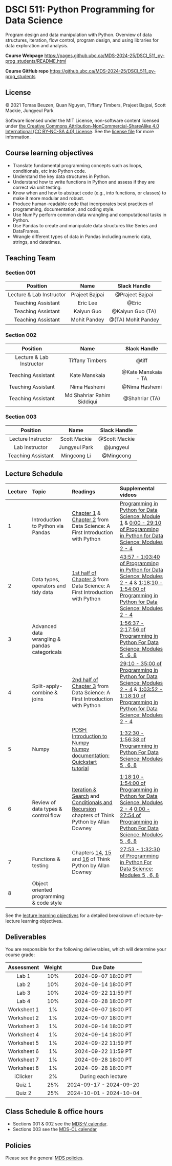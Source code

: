 # DSCI 511: Python Programming for Data Science

Program design and data manipulation with Python. Overview of data structures, iteration, flow control, program design, and using libraries for data exploration and analysis.

**Course Webpage** <https://pages.github.ubc.ca/MDS-2024-25/DSCI_511_py-prog_students/README.html>

**Course GitHub repo** <https://github.ubc.ca/MDS-2024-25/DSCI_511_py-prog_students>

## License

© 2021 Tomas Beuzen, Quan Nguyen, Tiffany Timbers, Prajeet Bajpai, Scott Mackie, Jungyeul Park

Software licensed under the MIT License, non-software content licensed under [the Creative Commons Attribution-NonCommercial-ShareAlike 4.0 International (CC BY-NC-SA 4.0) License](https://creativecommons.org/licenses/by-nc-sa/4.0/). See the [license file](LICENSE.md) for more information.

## Course learning objectives

- Translate fundamental programming concepts such as loops, conditionals, etc into Python code.
- Understand the key data structures in Python.
- Understand how to write functions in Python and assess if they are correct via unit testing.
- Know when and how to abstract code (e.g., into functions, or classes) to make it more modular and robust.
- Produce human-readable code that incorporates best practices of programming, documentation, and coding style.
- Use NumPy perform common data wrangling and computational tasks in Python.
- Use Pandas to create and manipulate data structures like Series and DataFrames.
- Wrangle different types of data in Pandas including numeric data, strings, and datetimes.

## Teaching Team

### Section 001
| Position                 | Name                     | Slack Handle                |
| :---:                    | :---:                    | :---:                       |     
| Lecture & Lab Instructor | Prajeet Bajpai | @Prajeet Bajpai |
| Teaching Assistant      | Eric Lee | @Eric |
| Teaching Assistant      | Kaiyun Guo | @Kaiyun Guo (TA) |
| Teaching Assistant      | Mohit Pandey | @(TA) Mohit Pandey |

### Section 002
| Position                 | Name                     | Slack Handle                |
| :---:                    | :---:                    | :---:                       |     
| Lecture & Lab Instructor | Tiffany Timbers | @tiff |
| Teaching Assistant      | Kate Manskaia | @Kate Manskaia - TA |
| Teaching Assistant      | Nima Hashemi | @Nima Hashemi |
| Teaching Assistant      | Md Shahriar Rahim Siddiqui | @Shahriar (TA) |

### Section 003
| Position                 | Name                     | Slack Handle                |
| :---:                    | :---:                    | :---:                       |     
| Lecture Instructor | Scott Mackie | @Scott Mackie |
| Lab Instructor | Jungyeul Park | @jungyeul |
| Teaching Assistant      | Mingcong Li | @Mingcong |

## Lecture Schedule

| Lecture | Topic | Readings | Supplemental videos|
| :- | :- | :- |:- |
| 1 | Introduction to Python via Pandas | [Chapter 1](https://python.datasciencebook.ca/intro.html) & [Chapter 2](https://python.datasciencebook.ca/reading.html) from Data Science: A First Introduction with Python | [Programming in Python for Data Science:  Module 1](https://www.youtube.com/watch?v=W88f5DAl9hk) & [0:00 - 29:10 of Programming in Python for Data Science: Modules 2 - 4](https://www.youtube.com/watch?v=WCWi1R2CQsY) |
| 2 | Data types, operators and tidy data | [1st half of Chapter 3](https://python.datasciencebook.ca/wrangling.html) from Data Science: A First Introduction with Python | [43:57 - 1:03:40 of Programming in Python for Data Science: Modules 2 - 4](https://youtu.be/WCWi1R2CQsY?si=IIpD6l5EJiHwhpM0&t=2637) & [1:18:10 - 1:54:00 of Programming in Python for Data Science: Modules 2 - 4](https://youtu.be/WCWi1R2CQsY?si=WMNxgB9PNRlELGPR&t=4696) |
| 3 | Advanced data wrangling & pandas categoricals |  | [1:56:37 - 2:17:56 of Programming in Python For Data Science: Modules 5 , 6, 8](https://youtu.be/yz6Wwa2MkQA?si=-bPbskFHNWuaqZMj&t=6997) |
| 4 | Split-apply-combine & joins | [2nd half of Chapter 3](https://python.datasciencebook.ca/wrangling.html) from Data Science: A First Introduction with Python | [29:10 - 35:00 of Programming in Python for Data Science: Modules 2 - 4](https://youtu.be/WCWi1R2CQsY?si=_af5MOw3QFbByuAW&t=1750) & [1:03:52 - 1:18:10 of Programming in Python for Data Science: Modules 2 - 4](https://youtu.be/WCWi1R2CQsY?si=zdHHkp8pjm6kBofF) |
| 5 | Numpy | [PDSH: Introduction to Numpy](https://jakevdp.github.io/PythonDataScienceHandbook/02.00-introduction-to-numpy.html)<br>[Numpy documentation: Quickstart tutorial](https://numpy.org/doc/stable/) | [1:32:30 - 1:56:38 of Programming in Python For Data Science: Modules 5 , 6, 8](https://youtu.be/yz6Wwa2MkQA?si=d4N3pDUffjJ3n9Eu) |
| 6 | Review of data types & control flow | [Iteration & Search](https://allendowney.github.io/ThinkPython/chap07.html#iteration-and-search) and [Conditionals and Recursion](https://allendowney.github.io/ThinkPython/chap05.html) chapters of Think Python by Allan Downey | [1:18:10 - 1:54:00 of Programming in Python for Data Science: Modules 2 - 4](https://youtu.be/WCWi1R2CQsY?si=xXjEloELNy_YBLF8&t=4696) [0:00 - 27:54 of Programming in Python For Data Science: Modules 5 , 6, 8](https://www.youtube.com/watch?v=yz6Wwa2MkQA) |
| 7 | Functions & testing | Chapters [14](https://allendowney.github.io/ThinkPython/chap14.html), [15](https://allendowney.github.io/ThinkPython/chap15.html) and [16](https://allendowney.github.io/ThinkPython/chap16.html) of Think Python by Allan Downey | [27:53 - 1:32:30 of Programming in Python For Data Science: Modules 5 , 6, 8](https://youtu.be/yz6Wwa2MkQA?si=VDqfNeLkS7XJb6Zi&t=1673) |
| 8 | Object oriented programming & code style | | |

See the [lecture learning objectives](lec_learning_objectives.md) for a detailed breakdown of lecture-by-lecture learning objectives.  


## Deliverables

You are responsible for the following deliverables, which will determine your course grade:

| Assessment       | Weight  | Due Date         |
| :---:            | :---:   |:---:            |
| Lab 1 | 10%     | 2024-09-07 18:00 PT |
| Lab 2 | 10%     | 2024-09-14 18:00 PT |
| Lab 3 | 10%     | 2024-09-22 11:59 PT |
| Lab 4 | 10%     | 2024-09-28 18:00 PT |
| Worksheet 1 | 1%     | 2024-09-07 18:00 PT |
| Worksheet 2 | 1%     | 2024-09-07 18:00 PT |
| Worksheet 3 | 1%     | 2024-09-14 18:00 PT |
| Worksheet 4 | 1%     | 2024-09-14 18:00 PT |
| Worksheet 5 | 1%     | 2024-09-22 11:59 PT |
| Worksheet 6 | 1%     | 2024-09-22 11:59 PT |
| Worksheet 7 | 1%     | 2024-09-28 18:00 PT |
| Worksheet 8 | 1%     | 2024-09-28 18:00 PT |
| iClicker    | 2%     | During each lecture |
| Quiz 1           | 25%     | 2024-09-17 - 2024-09-20 |
| Quiz 2           | 25%     | 2024-10-01 - 2024-10-04 |

## Class Schedule & office hours

- Sections 001 & 002 see the [MDS-V calendar](https://ubc-mds.github.io/calendar/).
- Sections 003 see the [MDS-CL calendar](https://ling.air.arts.ubc.ca/mds-cl-calendar/)

## Policies

Please see the general [MDS policies](https://ubc-mds.github.io/policies/).
